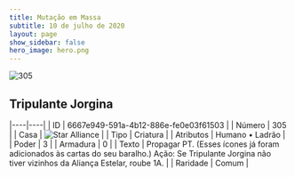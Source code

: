 ```yaml
---
title: Mutação em Massa
subtitle: 10 de julho de 2020
layout: page
show_sidebar: false
hero_image: hero.png
---
```


![305](https://cdn.keyforgegame.com/media/card_front/pt/479_305_4QW44X7Q58QV_pt.png)

## Tripulante Jorgina

|----|----|
| ID | 6667e949-591a-4b12-886e-fe0e03f61503 |
| Número | 305 |
| Casa | ![Star Alliance](https://archonarcana.com/images/thumb/7/7d/Star_Alliance.png/22px-Star_Alliance.png "Aliança Estelar") |
| Tipo | Criatura |
| Atributos | Humano • Ladrão |
| Poder | 3 |
| Armadura | 0 |
| Texto | Propagar PT. (Esses ícones já foram adicionados às cartas do seu baralho.) Ação: Se Tripulante Jorgina não tiver vizinhos da Aliança Estelar, roube 1A. |
| Raridade | Comum |
